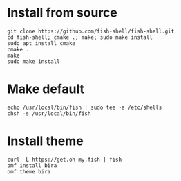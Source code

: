 # Install from source
~~~ Shell
git clone https://github.com/fish-shell/fish-shell.git
cd fish-shell; cmake .; make; sudo make install
sudo apt install cmake
cmake .
make
sudo make install
~~~

# Make default
~~~ Shell
echo /usr/local/bin/fish | sudo tee -a /etc/shells
chsh -s /usr/local/bin/fish
~~~

# Install theme
~~~ Shell
curl -L https://get.oh-my.fish | fish
omf install bira
omf theme bira
~~~
